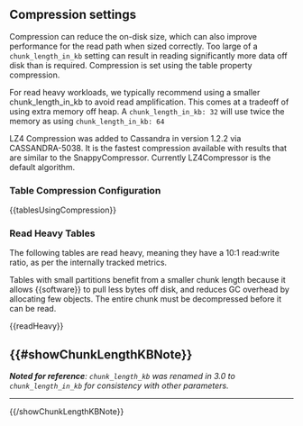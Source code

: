 ## Compression settings

Compression can reduce the on-disk size, which can also improve performance for the read path when sized correctly.  Too large of a `chunk_length_in_kb` setting can result in reading significantly more data off disk than is required.  Compression is set using the table property compression.

For read heavy workloads, we typically recommend using a smaller chunk_length_in_kb to avoid read amplification.  This comes at a tradeoff of using extra memory off heap.  A `chunk_length_in_kb: 32` will use twice the memory as using `chunk_length_in_kb: 64` 

LZ4 Compression was added to Cassandra in version 1.2.2 via CASSANDRA-5038. It is the fastest compression available with results that are similar to the SnappyCompressor. Currently LZ4Compressor is the default algorithm.

### Table Compression Configuration


{{tablesUsingCompression}}


### Read Heavy Tables

The following tables are read heavy, meaning they have a 10:1 read:write ratio, as per the internally tracked metrics.

Tables with small partitions benefit from a smaller chunk length because it allows {{software}} to pull less bytes off disk, and reduces GC overhead by allocating few objects.  The entire chunk must be decompressed before it can be read.

{{readHeavy}}

{{#showChunkLengthKBNote}}
---

_**Noted for reference**: `chunk_length_kb` was renamed in 3.0 to `chunk_length_in_kb` for consistency with other parameters._

---
{{/showChunkLengthKBNote}}
